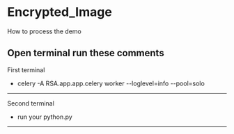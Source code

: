 # Encrypted_Image

How to process the demo

Open terminal run these comments 
------------------------------------------------------------------
First terminal
- celery -A RSA.app.app.celery worker --loglevel=info --pool=solo
------------------------------------------------------------------
Second terminal
- run your python.py
------------------------------------------------------------------
